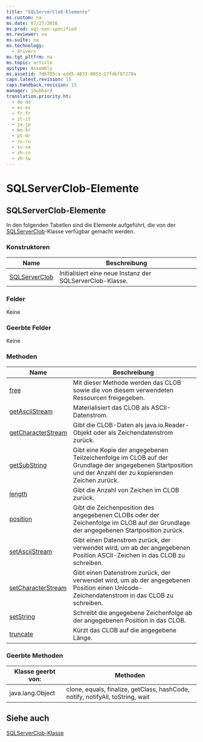 ```yaml
---
title: "SQLServerClob-Elemente"
ms.custom: na
ms.date: 07/27/2016
ms.prod: sql-non-specified
ms.reviewer: na
ms.suite: na
ms.technology: 
  - drivers
ms.tgt_pltfrm: na
ms.topic: article
apitype: Assembly
ms.assetid: 7db785ca-edd5-4833-8053-17fdbf87279a
caps.latest.revision: 15
caps.handback.revision: 15
manager: jhubbard
translation.priority.ht: 
  - de-de
  - es-es
  - fr-fr
  - it-it
  - ja-jp
  - ko-kr
  - pt-br
  - ru-ru
  - sv-se
  - zh-cn
  - zh-tw
---
```

# SQLServerClob-Elemente
    
## SQLServerClob\-Elemente  
 In den folgenden Tabellen sind die Elemente aufgeführt, die von der [SQLServerClob](../content/SQLServerClob-Class.md)\-Klasse verfügbar gemacht werden.  
  
### Konstruktoren  
  
|Name|Beschreibung|  
|----------|------------------|  
|[SQLServerClob](../content/SQLServerClob-Constructor--SQLServerConnection--java.lang.String-.md)|Initialisiert eine neue Instanz der SQLServerClob\-Klasse.|  
  
### Felder  
 Keine  
  
### Geerbte Felder  
 Keine  
  
### Methoden  
  
|Name|Beschreibung|  
|----------|------------------|  
|[free](../content/free-Method--SQLServerClob-.md)|Mit dieser Methode werden das CLOB sowie die von diesem verwendeten Ressourcen freigegeben.|  
|[getAsciiStream](../content/getAsciiStream-Method--SQLServerClob-.md)|Materialisiert das CLOB als ASCII\-Datenstrom.|  
|[getCharacterStream](../content/getCharacterStream-Method--SQLServerClob-.md)|Gibt die CLOB\-Daten als java.io.Reader\-Objekt oder als Zeichendatenstrom zurück.|  
|[getSubString](../content/getSubString-Method--SQLServerClob-.md)|Gibt eine Kopie der angegebenen Teilzeichenfolge im CLOB auf der Grundlage der angegebenen Startposition und der Anzahl der zu kopierenden Zeichen zurück.|  
|[length](../content/length-Method--SQLServerClob-.md)|Gibt die Anzahl von Zeichen im CLOB zurück.|  
|[position](../content/position-Method--SQLServerClob-.md)|Gibt die Zeichenposition des angegebenen CLOBs oder der Zeichenfolge im CLOB auf der Grundlage der angegebenen Startposition zurück.|  
|[setAsciiStream](../content/setAsciiStream-Method--SQLServerClob-.md)|Gibt einen Datenstrom zurück, der verwendet wird, um ab der angegebenen Position ASCII\-Zeichen in das CLOB zu schreiben.|  
|[setCharacterStream](../content/setCharacterStream-Method--SQLServerClob-.md)|Gibt einen Datenstrom zurück, der verwendet wird, um ab der angegebenen Position einen Unicode\-Zeichendatenstrom in das CLOB zu schreiben.|  
|[setString](../content/setString-Method--SQLServerClob-.md)|Schreibt die angegebene Zeichenfolge ab der angegebenen Position in das CLOB.|  
|[truncate](../content/truncate-Method--SQLServerClob-.md)|Kürzt das CLOB auf die angegebene Länge.|  
  
### Geerbte Methoden  
  
|Klasse geerbt von:|Methoden|  
|------------------------|--------------|  
|java.lang.Object|clone, equals, finalize, getClass, hashCode, notify, notifyAll, toString, wait|  
  
## Siehe auch  
 [SQLServerClob-Klasse](../content/SQLServerClob-Class.md)  
  
  